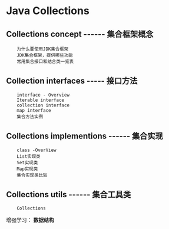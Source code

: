 # Java Collections

## Collections concept  ------ 集合框架概念

		为什么要使用JDK集合框架
		JDK集合框架，提供哪些功能
		常用集合接口和结合类一览表

## Collection interfaces   ----- 接口方法

		interface - Overview
		Iterable interface
		collection interface
		map interface
		集合方法实例

## Collections implementions   ------  集合实现

		class -OverView
		List实现类
		Set实现类
		Map实现类
		集合实现类比较

## Collections utils   ------  集合工具类

		Collections


增强学习： **数据结构**
